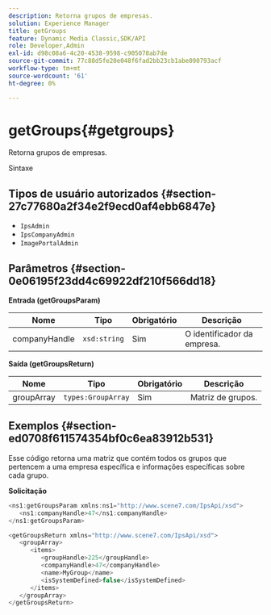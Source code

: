```yaml
---
description: Retorna grupos de empresas.
solution: Experience Manager
title: getGroups
feature: Dynamic Media Classic,SDK/API
role: Developer,Admin
exl-id: d98c08a6-4c20-4538-9598-c905078ab7de
source-git-commit: 77c88d5fe20e048f6fad2bb23cb1abe090793acf
workflow-type: tm+mt
source-wordcount: '61'
ht-degree: 0%

---
```


# getGroups{#getgroups}

Retorna grupos de empresas.

Sintaxe

## Tipos de usuário autorizados {#section-27c77680a2f34e2f9ecd0af4ebb6847e}

* `IpsAdmin`
* `IpsCompanyAdmin`
* `ImagePortalAdmin`

## Parâmetros {#section-0e06195f23dd4c69922df210f566dd18}

**Entrada (getGroupsParam)**

| Nome | Tipo | Obrigatório | Descrição |
|---|---|---|---|
| companyHandle | `xsd:string` | Sim | O identificador da empresa. |

**Saída (getGroupsReturn)**

| Nome | Tipo | Obrigatório | Descrição |
|---|---|---|---|
| groupArray | `types:GroupArray` | Sim | Matriz de grupos. |

## Exemplos {#section-ed0708f611574354bf0c6ea83912b531}

Esse código retorna uma matriz que contém todos os grupos que pertencem a uma empresa específica e informações específicas sobre cada grupo.

**Solicitação**

```java
<ns1:getGroupsParam xmlns:ns1="http://www.scene7.com/IpsApi/xsd">
   <ns1:companyHandle>47</ns1:companyHandle>
</ns1:getGroupsParam>
```

```java
<getGroupsReturn xmlns="http://www.scene7.com/IpsApi/xsd">
   <groupArray>
      <items>
         <groupHandle>225</groupHandle>
         <companyHandle>47</companyHandle>
         <name>MyGroup</name>
         <isSystemDefined>false</isSystemDefined>
      </items>
   </groupArray>
</getGroupsReturn>
```
